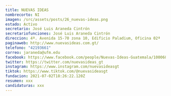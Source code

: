 ```yaml
---
title: NUEVAS IDEAS
nombrecorto: NI
imagen: /src/assets/posts/26_nuevas-ideas.png
estado: Activo
secretario: José Luis Araneda Cintrón
secretariofunciones: José Luis Araneda Cintrón
direccion: 4ª. Avenida 15-70 zona 10, Edificio Paladium, Oficina 02ª
paginaweb: http://www.nuevasideas.com.gt/
telefono: "42193661"
correo: jaraneda@ufm.edu
facebook: https://www.facebook.com/people/Nuevas-Ideas-Guatemala/100068509605048/
twitter: https://twitter.com/nuevasideas_gt
instagram: https://www.instagram.com/nuevasideasgt
tiktok: https://www.tiktok.com/@nuevasideasgt
fundacion: 2021-07-02T18:26:22.120Z
resumen: xxx
candidaturas: xxx
---
```

